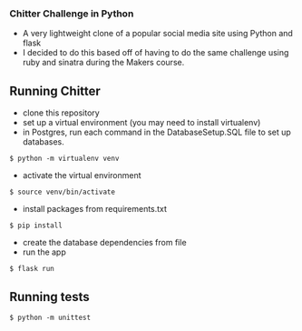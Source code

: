 ### Chitter Challenge in Python
- A very lightweight clone of a popular social media site using Python and flask 
- I decided to do this based off of having to do the same challenge using ruby and sinatra during the Makers course. 

## Running Chitter 
- clone this repository
- set up a virtual environment (you may need to install virtualenv)
- in Postgres, run each command in the DatabaseSetup.SQL file to set up databases.

```
$ python -m virtualenv venv
```
- activate the virtual environment
```
$ source venv/bin/activate
```
- install packages from requirements.txt
```
$ pip install
```
- create the database dependencies from file
- run the app
```
$ flask run
```

## Running tests
```
$ python -m unittest
```